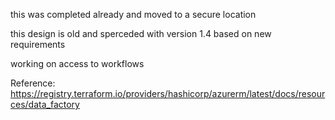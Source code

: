


this was completed already and moved to a secure location

this design is old and sperceded with version 1.4 based on new requirements

working on access to workflows

Reference:  https://registry.terraform.io/providers/hashicorp/azurerm/latest/docs/resources/data_factory
